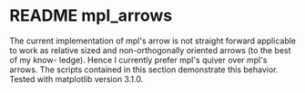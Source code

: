 # README mpl_arrows

The current implementation of mpl's arrow is not straight forward applicable
to work as relative sized and non-orthogonally oriented arrows (to the best of my know-
ledge). Hence I currently prefer mpl's quiver over mpl's arrows.
The scripts contained in this section demonstrate this behavior.
Tested with matplotlib version 3.1.0.